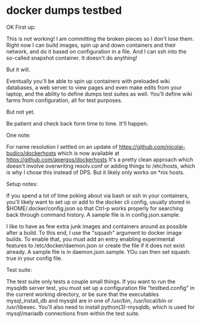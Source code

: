 docker dumps testbed
====

OK First up:

This is not working! I am committing the broken pieces so I don't lose them.
Right now I can build images, spin up and down containers and their network,
and do it based on configuration in a file. And I can ssh into the so-called
snapshot container. It doesn't do anything!

But it will.

Eventually you'll be able to spin up containers with preloaded wiki databases,
a web server to view pages and even make edits from your laptop, and the ability
to define dumps test suites as well. You'll define wiki farms from configuration,
all for test purposes.

But not yet.

Be patient and check back form time to time. It'll happen.

One note:

For name resolution I settled on an update of https://github.com/nicolai-budico/dockerhosts
which is now available at https://github.com/apergos/dockerhosts
It's a pretty clean approach which doesn't involve overwriting resolv.conf or adding
things to /etc/hosts, which is why I chose this instead of DPS. But it likely only works on
*nix hosts.

Setup notes:

If you spend a lot of time poking about via bash or ssh in your containers, you'll likely
want to set up or add to the docker cli config, usually stored in $HOME/.docker/config.json
so that Ctrl-p works properly for searching back through command history. A sample file
is in config.json.sample.

I like to have as few extra junk images and containers around as possible after a build.
To this end, I use the "squash" argument to docker image builds. To enable that, you
must add an entry enabling experimental features to /etc/docker/daemon.json or create
the file if it does not exist already. A sample file is in daemon.json.sample. YOu can
then set squash: true in your config file.

Test suite:

The test suite only tests a couple small things. If you want to run the mysqldb server test,
you must set up a configuration file "testbed.config" in the current working directory, or
be sure that the executables mysql_install_db and mysqld are in one of /usr/bin,
/usr/local/bin or /usr/libexec. You'll also need to install python(3)-mysqldb, which is used
for mysql/mariadb connections from within the test suite.
